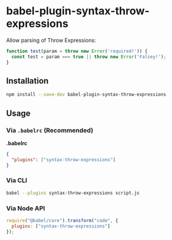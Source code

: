 # babel-plugin-syntax-throw-expressions

Allow parsing of Throw Expressions:

```js
function test(param = throw new Error('required!')) {
  const test = param === true || throw new Error('Falsey!');
}
```


## Installation

```sh
npm install --save-dev babel-plugin-syntax-throw-expressions
```

## Usage

### Via `.babelrc` (Recommended)

**.babelrc**

```json
{
  "plugins": ["syntax-throw-expressions"]
}
```

### Via CLI

```sh
babel --plugins syntax-throw-expressions script.js
```

### Via Node API

```javascript
require("@babel/core").transform("code", {
  plugins: ["syntax-throw-expressions"]
});
```
